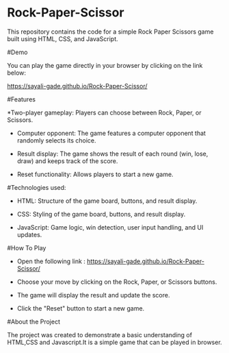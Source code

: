 # Rock-Paper-Scissor

This repository contains the code for a simple Rock Paper Scissors game built using HTML, CSS, and JavaScript. 

#Demo

You can play the game directly in your browser by clicking on the link below:

https://sayali-gade.github.io/Rock-Paper-Scissor/

#Features
 
*Two-player gameplay: Players can choose between Rock, Paper, or Scissors.
 
* Computer opponent: The game features a computer opponent that randomly selects its choice.
 
* Result display: The game shows the result of each round (win, lose, draw) and keeps track of the score.

* Reset functionality: Allows players to start a new game.

#Technologies used: 
 
* HTML: Structure of the game board, buttons, and result display.
 
* CSS: Styling of the game board, buttons, and result display.
 
* JavaScript: Game logic, win detection, user input handling, and UI updates.

#How To Play

* Open the following link : https://sayali-gade.github.io/Rock-Paper-Scissor/

* Choose your move by clicking on the Rock, Paper, or Scissors buttons.
 
* The game will display the result and update the score.
 
* Click the "Reset" button to start a new game.

#About the Project

The project was created to demonstrate a basic understanding of HTML,CSS and Javascript.It is a simple game that can be played in browser.

 
